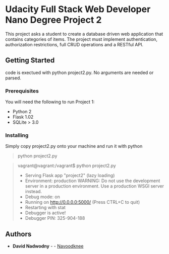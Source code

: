 # Udacity Full Stack Web Developer Nano Degree Project 2

This project asks a student to create a database driven web application that contains categories of items. The project must implement authentication, authorization restrictions, full CRUD operations and a RESTful API. 

## Getting Started

code is exectued with python project2.py. No arguments are needed or parsed. 

### Prerequisites

You will need the following to run Project 1:
 * Python 2
 * Flask 1.02
 * SQLite > 3.0



### Installing

Simply copy project2.py onto your machine and run it with python 

> python project2.py

> vagrant@vagrant:/vagrant$ python project2.py
>  * Serving Flask app "project2" (lazy loading)
>  * Environment: production
>    WARNING: Do not use the development server in a production environment.
>    Use a production WSGI server instead.
>  * Debug mode: on
>  * Running on http://0.0.0.0:5000/ (Press CTRL+C to quit)
>  * Restarting with stat
>  * Debugger is active!
>  * Debugger PIN: 325-904-188


## Authors

* **David Nadwodny** - - [Navoodknee](https://github.com/navoodknee)
